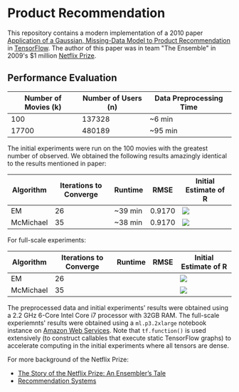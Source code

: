 # Product Recommendation
This repository contains a modern implementation of a 2010 paper [Application of a Gaussian, Missing-Data Model to Product Recommendation](https://ieeexplore.ieee.org/document/5430993) in [TensorFlow](https://www.tensorflow.org/). The author of this paper was in team "The Ensemble" in 2009's $1 million [Netflix Prize](https://en.wikipedia.org/wiki/Netflix_Prize).

## Performance Evaluation
| Number of Movies (k) | Number of Users (n) | Data Preprocessing Time |
|----------------------|---------------------|-------------------------|
| 100                  | 137328              | ~6 min                  |
| 17700                | 480189              | ~95 min                 |

The initial experiments were run on the 100 movies with the greatest number of observed. We obtained the following results amazingly identical to the results mentioned in paper:

| Algorithm | Iterations to Converge | Runtime | RMSE   | Initial Estimate of R | 
|-----------|------------------------|---------|--------|-----------------------|
| EM        | 26                     | ~39 min | 0.9170 | <img src="https://render.githubusercontent.com/render/math?math=\hat{R}^0_4">             |
| McMichael | 35                     | ~38 min | 0.9170 | <img src="https://render.githubusercontent.com/render/math?math=\hat{R}^0_4">             |

For full-scale experiments:

| Algorithm | Iterations to Converge | Runtime | RMSE   | Initial Estimate of R | 
|-----------|------------------------|---------|--------|-----------------------|
| EM        | 26                     |         |        | <img src="https://render.githubusercontent.com/render/math?math=\hat{R}^0_4">             |
| McMichael | 35                     |         |        | <img src="https://render.githubusercontent.com/render/math?math=\hat{R}^0_4">             |

The preprocessed data and initial experiments' results were obtained using a 2.2 GHz 6-Core Intel Core i7 processor with 32GB RAM. The full-scale experiemnts' results were obtained using a `ml.p3.2xlarge` notebook instance on [Amazon Web Services](https://aws.amazon.com/). Note that `tf.function()` is used extensively (to construct callables that execute static TensorFlow graphs) to accelerate computing in the initial experiments where all tensors are dense.

For more background of the Netflix Prize:
- [The Story of the Netflix Prize: An Ensembler’s Tale](https://web.stanford.edu/~lmackey/papers/netflix_story-nas11-slides.pdf)
- [Recommendation Systems](http://snap.stanford.edu/class/cs246-2011/slides/09-recsys.pdf)
